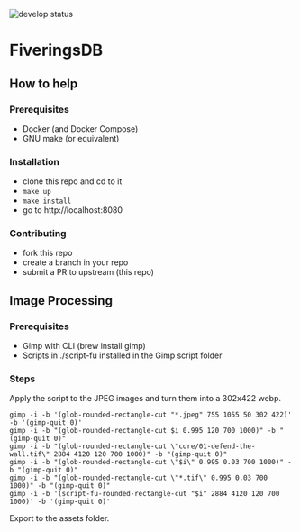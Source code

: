 ![develop status](https://github.com/alsciende/fiveringsdb/actions/workflows/symfony.yml/badge.svg?branch=main)

# FiveringsDB

## How to help

### Prerequisites

- Docker (and Docker Compose)
- GNU make (or equivalent)

### Installation

- clone this repo and cd to it
- `make up`
- `make install`
- go to http://localhost:8080

### Contributing

- fork this repo
- create a branch in your repo
- submit a PR to upstream (this repo)

## Image Processing

### Prerequisites

- Gimp with CLI (brew install gimp)
- Scripts in ./script-fu installed in the Gimp script folder

### Steps

Apply the script to the JPEG images and turn them into a 302x422 webp.
```
gimp -i -b '(glob-rounded-rectangle-cut "*.jpeg" 755 1055 50 302 422)' -b '(gimp-quit 0)'
gimp -i -b "(glob-rounded-rectangle-cut $i 0.995 120 700 1000)" -b "(gimp-quit 0)"
gimp -i -b "(glob-rounded-rectangle-cut \"core/01-defend-the-wall.tif\" 2884 4120 120 700 1000)" -b "(gimp-quit 0)"
gimp -i -b "(glob-rounded-rectangle-cut \"$i\" 0.995 0.03 700 1000)" -b "(gimp-quit 0)"
gimp -i -b "(glob-rounded-rectangle-cut \"*.tif\" 0.995 0.03 700 1000)" -b "(gimp-quit 0)"
gimp -i -b '(script-fu-rounded-rectangle-cut "$i" 2884 4120 120 700 1000)' -b '(gimp-quit 0)'
```

Export to the assets folder.
